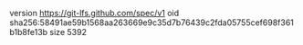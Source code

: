 version https://git-lfs.github.com/spec/v1
oid sha256:58491ae59b1568aa263669e9c35d7b76439c2fda05755cef698f361b1b8fe13b
size 5392
